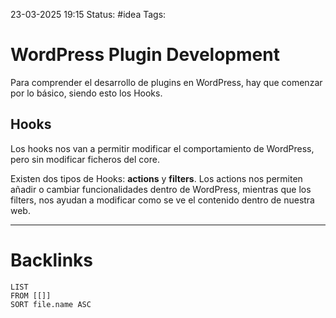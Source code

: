 23-03-2025 19:15
Status: #idea
Tags:

# WordPress Plugin Development

Para comprender el desarrollo de plugins en WordPress, hay que comenzar por lo básico, siendo esto los Hooks.

## Hooks

Los hooks nos van a permitir modificar el comportamiento de WordPress, pero sin modificar ficheros del core.

Existen dos tipos de Hooks: **actions** y **filters**. Los actions nos permiten añadir o cambiar funcionalidades dentro de WordPress, mientras que los filters, nos ayudan a modificar como se ve el contenido dentro de nuestra web.






---
# Backlinks

```dataview
LIST
FROM [[]]
SORT file.name ASC
```
